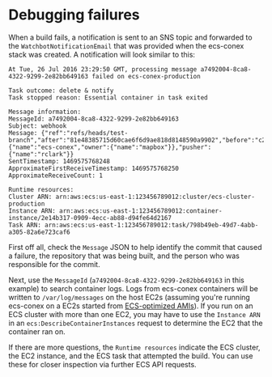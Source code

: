 # Debugging failures

When a build fails, a notification is sent to an SNS topic and forwarded to the `WatchbotNotificationEmail` that was provided when the ecs-conex stack was created. A notification will look similar to this:

```
At Tue, 26 Jul 2016 23:29:50 GMT, processing message a7492004-8ca8-4322-9299-2e82bb649163 failed on ecs-conex-production

Task outcome: delete & notify
Task stopped reason: Essential container in task exited

Message information:
MessageId: a7492004-8ca8-4322-9299-2e82bb649163
Subject: webhook
Message: {"ref":"refs/heads/test-branch","after":"81e48385715d60cae6f6d9ae818d8148590a9902","before":"c2abf76a55709b2f5eb27eeb1c0d33d4408ea963","repository":{"name":"ecs-conex","owner":{"name":"mapbox"}},"pusher":{"name":"rclark"}}
SentTimestamp: 1469575768248
ApproximateFirstReceiveTimestamp: 1469575768250
ApproximateReceiveCount: 1

Runtime resources:
Cluster ARN: arn:aws:ecs:us-east-1:123456789012:cluster/ecs-cluster-production
Instance ARN: arn:aws:ecs:us-east-1:123456789012:container-instance/2e14b317-0909-4ecc-ab88-d94fe64d2167
Task ARN: arn:aws:ecs:us-east-1:123456789012:task/798b49eb-49d7-4abb-a305-82a6e723caf6
```

First off all, check the `Message` JSON to help identify the commit that caused a failure, the repository that was being built, and the person who was responsible for the commit.

Next, use the `MessageId` (`a7492004-8ca8-4322-9299-2e82bb649163` in this example) to search container logs. Logs from ecs-conex containers will be written to `/var/log/messages` on the host EC2s (assuming you're running ecs-conex on a EC2s started from [ECS-optimized AMIs](http://docs.aws.amazon.com/AmazonECS/latest/developerguide/ecs-optimized_AMI.html)). If you run on an ECS cluster with more than one EC2, you may have to use the `Instance ARN` in an `ecs:DescribeContainerInstances` request to determine the EC2 that the container ran on.

If there are more questions, the `Runtime resources` indicate the ECS cluster, the EC2 instance, and the ECS task that attempted the build. You can use these for closer inspection via further ECS API requests.
